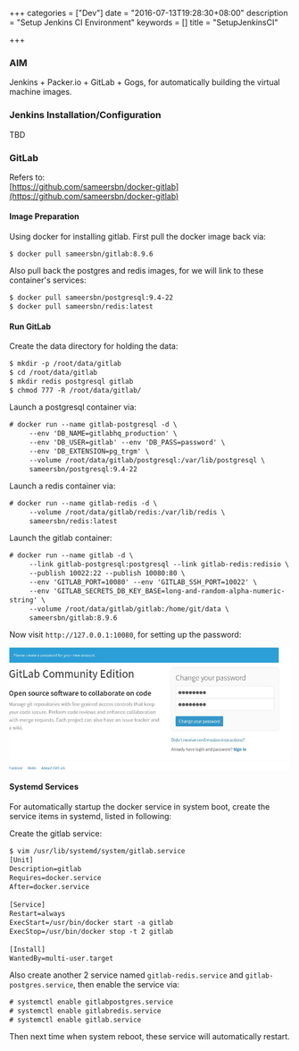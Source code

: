 +++
categories = ["Dev"]
date = "2016-07-13T19:28:30+08:00"
description = "Setup Jenkins CI Environment"
keywords = []
title = "SetupJenkinsCI"

+++
### AIM
Jenkins + Packer.io + GitLab + Gogs, for automatically building the virtual machine
images.    

### Jenkins Installation/Configuration
TBD

### GitLab
Refers to:    
[https://github.com/sameersbn/docker-gitlab](https://github.com/sameersbn/docker-gitlab)    

#### Image Preparation
Using docker for installing gitlab. First pull the docker image back via:    

```
$ docker pull sameersbn/gitlab:8.9.6
```
Also pull back the postgres and redis images, for we will link to these container's
services:    

```
$ docker pull sameersbn/postgresql:9.4-22
$ docker pull sameersbn/redis:latest
```
#### Run GitLab
Create the data directory for holding the data:     

```
$ mkdir -p /root/data/gitlab
$ cd /root/data/gitlab
$ mkdir redis postgresql gitlab
$ chmod 777 -R /root/data/gitlab/
```
Launch a postgresql container via:    

```
# docker run --name gitlab-postgresql -d \
     --env 'DB_NAME=gitlabhq_production' \
     --env 'DB_USER=gitlab' --env 'DB_PASS=password' \
     --env 'DB_EXTENSION=pg_trgm' \
     --volume /root/data/gitlab/postgresql:/var/lib/postgresql \
     sameersbn/postgresql:9.4-22
```
Launch a redis container via:    

```
# docker run --name gitlab-redis -d \
     --volume /root/data/gitlab/redis:/var/lib/redis \
     sameersbn/redis:latest
```

Launch the gitlab container:    

```
# docker run --name gitlab -d \
     --link gitlab-postgresql:postgresql --link gitlab-redis:redisio \
     --publish 10022:22 --publish 10080:80 \
     --env 'GITLAB_PORT=10080' --env 'GITLAB_SSH_PORT=10022' \
     --env 'GITLAB_SECRETS_DB_KEY_BASE=long-and-random-alpha-numeric-string' \
     --volume /root/data/gitlab/gitlab:/home/git/data \ 
     sameersbn/gitlab:8.9.6
```
Now visit `http://127.0.0.1:10080`, for setting up the password:    

![/images/2016_07_13_19_49_55_969x420.jpg](/images/2016_07_13_19_49_55_969x420.jpg)   

#### Systemd Services
For automatically startup the docker service in system boot, create the service items
in systemd, listed in following:    

Create the gitlab service:    

```
$ vim /usr/lib/systemd/system/gitlab.service
[Unit]
Description=gitlab
Requires=docker.service
After=docker.service

[Service]
Restart=always
ExecStart=/usr/bin/docker start -a gitlab
ExecStop=/usr/bin/docker stop -t 2 gitlab

[Install]
WantedBy=multi-user.target
``` 
Also create another 2 service named `gitlab-redis.service` and
`gitlab-postgres.service`, then enable the service via:     

```
# systemctl enable gitlabpostgres.service
# systemctl enable gitlabredis.service
# systemctl enable gitlab.service
```
Then next time when system reboot, these service will automatically restart.    
